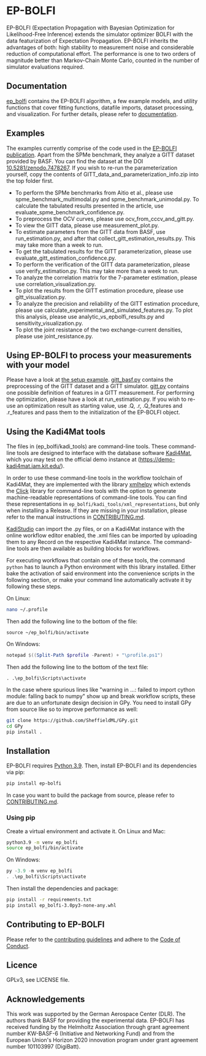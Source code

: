 # EP-BOLFI

EP-BOLFI (Expectation Propagation with Bayesian Optimization for Likelihood-Free Inference) extends the simulator optimizer BOLFI with the data featurization of Expectation Propagation. EP-BOLFI inherits the advantages of both: high stability to measurement noise and considerable reduction of computational effort. The performance is one to two orders of magnitude better than Markov-Chain Monte Carlo, counted in the number of simulator evaluations required.

## Documentation

[ep_bolfi](ep_bolfi/) contains the EP-BOLFI algorithm, a few example models, and utility functions that cover fitting functions, datafile imports, dataset processing, and visualization. For further details, please refer to [documentation](documentation/).

## Examples

The examples currently comprise of the code used in the [EP-BOLFI publication](https://doi.org/10.48550/arXiv.2208.03289). Apart from the SPMe benchmark, they analyze a GITT dataset provided by BASF. You can find the dataset at the DOI [10.5281/zenodo.7478267](https://doi.org/10.5281/zenodo.7478267). If you wish to re-run the parameterization yourself, copy the contents of GITT_data_and_parameterization_info.zip into the top folder first.
 - To perform the SPMe benchmarks from Aitio et al., please use spme_benchmark_multimodal.py and spme_benchmark_unimodal.py. To calculate the tabulated results presented in the article, use evaluate_spme_benchmark_confidence.py.
 - To preprocess the OCV curves, please use ocv_from_cccv_and_gitt.py.
 - To view the GITT data, please use measurement_plot.py.
 - To estimate parameters from the GITT data from BASF, use run_estimation.py, and after that collect_gitt_estimation_results.py. This may take more than a week to run.
 - To get the tabulated results for the GITT parameterization, please use evaluate_gitt_estimation_confidence.py.
 - To perform the verification of the GITT data parameterization, please use verify_estimation.py. This may take more than a week to run.
 - To analyze the correlation matrix for the 7-parameter estimation, please use correlation_visualization.py.
 - To plot the results from the GITT estimation procedure, please use gitt_visualization.py.
 - To analyze the precision and reliability of the GITT estimation procedure, please use calculate_experimental_and_simulated_features.py. To plot this analysis, please use analytic_vs_epbolfi_results.py and sensitivity_visualization.py.
 - To plot the joint resistance of the two exchange-current densities, please use joint_resistance.py.

## Using EP-BOLFI to process your measurements with your model

Please have a look at [the setup example](Python/parameters/estimation/). [gitt_basf.py](Python/parameters/estimation/gitt_basf.py) contains the preprocessing of the GITT dataset and a GITT simulator. [gitt.py](Python/parameters/estimation/gitt.py) contains one possible definition of features in a GITT measurement. For performing the optimization, please have a look at run_estimation.py. If you wish to re-use an optimization result as starting value, use .Q, .r, .Q_features and .r_features and pass them to the initialization of the EP-BOLFI object.

## Using the Kadi4Mat tools

The files in (ep_bolfi/kadi_tools) are command-line tools. These command-line tools are designed to interface with the database software [Kadi4Mat](https://kadi.iam-cms.kit.edu/), which you may test on the official demo instance at (https://demo-kadi4mat.iam.kit.edu/).

In order to use these command-line tools in the workflow toolchain of Kadi4Mat, they are implemented with the library [xmlhelpy](https://gitlab.com/iam-cms/workflows/xmlhelpy) which extends the [Click](https://github.com/pallets/click) library for command-line tools with the option to generate machine-readable representations of command-line tools. You can find these representations in `ep_bolfi/kadi_tools/xml_representations`, but only when installing a Release. If they are missing in your installation, please refer to the manual instructions in [CONTRIBUTING.md](CONTRIBUTING.md).

[KadiStudio](https://bwsyncandshare.kit.edu/s/cJSZrE6fDTR6cLQ) can import the .py files, or on a Kadi4Mat instance with the online workflow editor enabled, the .xml files can be imported by uploading them to any Record on the respective Kadi4Mat instance. The command-line tools are then available as building blocks for workflows.

For executing workflows that contain one of these tools, the command `python` has to launch a Python environment with this library installed. Either bake the activation of said environment into the convenience scripts in the following section, or make your command line automatically activate it by following these steps.

On Linux:
```bash
nano ~/.profile
```
Then add the following line to the bottom of the file:
```
source ~/ep_bolfi/bin/activate
```

On Windows:
```powershell
notepad $((Split-Path $profile -Parent) + "\profile.ps1")
```
Then add the following line to the bottom of the text file:
```
. .\ep_bolfi\Scripts\activate
```

In the case where spurious lines like "warning in ...: failed to import cython module: falling back to numpy" show up and break workflow scripts, these are due to an unfortunate design decision in GPy. You need to install GPy from source like so to improve performance as well:

```bash
git clone https://github.com/SheffieldML/GPy.git
cd GPy
pip install .
```

## Installation

EP-BOLFI requires [Python 3.9](https://www.python.org/downloads/release/python-3913/). Then, install EP-BOLFI and its dependencies via pip:
```bash
pip install ep-bolfi
```
In case you want to build the package from source, please refer to [CONTRIBUTING.md](CONTRIBUTING.md#building-from-source).

### Using pip

Create a virtual environment and activate it. On Linux and Mac:
```bash
python3.9 -m venv ep_bolfi
source ep_bolfi/bin/activate
```
On Windows:
```powershell
py -3.9 -m venv ep_bolfi
. .\ep_bolfi\Scripts\activate
```

Then install the dependencies and package:
```bash
pip install -r requirements.txt
pip install ep_bolfi-3.0py3-none-any.whl
```

## Contributing to EP-BOLFI

Please refer to the [contributing guidelines](CONTRIBUTING.md) and adhere to the [Code of Conduct](CODE_OF_CONDUCT.md).

## Licence

GPLv3, see LICENSE file.

## Acknowledgements

This work was supported by the German Aerospace Center (DLR). The authors thank BASF for providing the experimental data. EP-BOLFI has received funding by the Helmholtz Association through grant agreement number KW-BASF-6 (Initiative and Networking Fund) and from the European Union's Horizon 2020 innovation program under grant agreement number 101103997 (DigiBatt).
